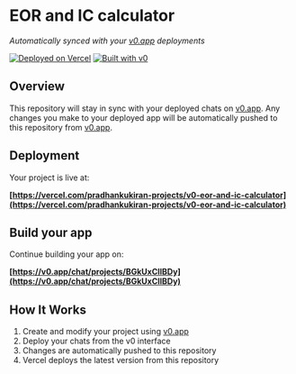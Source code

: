 # EOR and IC calculator

*Automatically synced with your [v0.app](https://v0.app) deployments*

[![Deployed on Vercel](https://img.shields.io/badge/Deployed%20on-Vercel-black?style=for-the-badge&logo=vercel)](https://vercel.com/pradhankukiran-projects/v0-eor-and-ic-calculator)
[![Built with v0](https://img.shields.io/badge/Built%20with-v0.app-black?style=for-the-badge)](https://v0.app/chat/projects/BGkUxCIlBDy)

## Overview

This repository will stay in sync with your deployed chats on [v0.app](https://v0.app).
Any changes you make to your deployed app will be automatically pushed to this repository from [v0.app](https://v0.app).

## Deployment

Your project is live at:

**[https://vercel.com/pradhankukiran-projects/v0-eor-and-ic-calculator](https://vercel.com/pradhankukiran-projects/v0-eor-and-ic-calculator)**

## Build your app

Continue building your app on:

**[https://v0.app/chat/projects/BGkUxCIlBDy](https://v0.app/chat/projects/BGkUxCIlBDy)**

## How It Works

1. Create and modify your project using [v0.app](https://v0.app)
2. Deploy your chats from the v0 interface
3. Changes are automatically pushed to this repository
4. Vercel deploys the latest version from this repository
